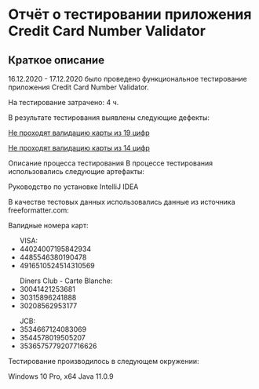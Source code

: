 # Отчёт о тестировании приложения Credit Card Number Validator
## Краткое описание
16.12.2020 - 17.12.2020 было проведено функциональное тестирование приложения Credit Card Number Validator.

На тестирование затрачено: 4 ч.

В результате тестирования выявлены следующие дефекты:

<a href="https://github.com/TestDiana/java1.2/issues/1">Не проходят валидацию карты из 19 цифр</a>

<a href="https://github.com/TestDiana/java1.2/issues/2">Не проходят валидацию карты из 14 цифр</a>

Описание процесса тестирования
В процессе тестирования использовались следующие артефакты:

Руководство по установке IntelliJ IDEA


В качестве тестовых данных использовались данные из источника freeformatter.com:

Валидные номера карт:

<ul>VISA:
 <li>44024007195842934</li>
  <li>4485546380190478</li>
  <li>4916510524514310569</li>
  
</ul>




<ul>Diners Club - Carte Blanche:
<li>30041421253681</li>
<li>30315896241888</li>
<li>30208562953177</li>
</ul>

<ul>JCB:
<li>3534667124083069</li>
<li>3544578019505207</li>
<li>3536575779207716626</li>
</ul>

Тестирование производилось в следующем окружении:

Windows 10 Pro, x64
Java 11.0.9

